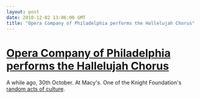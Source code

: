 ```yaml
---
layout: post
date: 2010-12-02 13:06:00 GMT
title: "Opera Company of Philadelphia performs the Hallelujah Chorus"
---
```

# [Opera Company of Philadelphia performs the Hallelujah Chorus](http://www.youtube.com/watch?v=wp_RHnQ-jgU)

A while ago, 30th October.  At Macy's.  One of the Knight Foundation's [random acts of culture](http://www.randomactsofculture.org/).